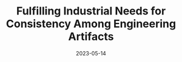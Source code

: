 ---
title: "Fulfilling Industrial Needs for Consistency Among Engineering Artifacts"
collection: publications
permalink: /publication/2023_Fulfilling Industrial Needs for Consistency Among Engineering Artifacts
excerpt: 'Marchezan, L., Assunçao, W. K., Herac, E., Keplinger, F., Egyed, A., & Lauwerys, C. (ICSE-SEIP 2023). Fulfilling Industrial Needs for Consistency Among Engineering Artifacts.'
date: 2023-05-14
venue: 'ICSE'
link: 'https://www.researchgate.net/publication/368566205_Fulfilling_Industrial_Needs_for_Consistency_Among_Engineering_Artifacts'
---